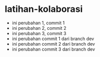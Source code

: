 # latihan-kolaborasi
- ini perubahan 1, commit 1
- ini perubahan 2, commit 2
- ini perubahan 3, commit 3
- ini perubahan commit 1 dari branch dev
- ini perubahan commit 2 dari branch dev
- ini perubahan commit 3 dari branch dev
